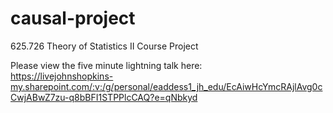 # causal-project
625.726 Theory of Statistics II Course Project

Please view the five minute lightning talk here:
<br> https://livejohnshopkins-my.sharepoint.com/:v:/g/personal/eaddess1_jh_edu/EcAiwHcYmcRAjlAvg0cCwjABwZ7zu-q8bBFI1STPPlcCAQ?e=qNbkyd
